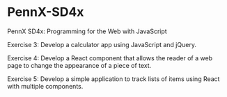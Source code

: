 # PennX-SD4x
PennX SD4x: Programming for the Web with JavaScript

Exercise 3:
Develop a calculator app using JavaScript and jQuery.

Exercise 4:
Develop a React component that allows the reader of a web page to change the appearance of a piece of text.

Exercise 5:
Develop a simple application to track lists of items using React with multiple components.

